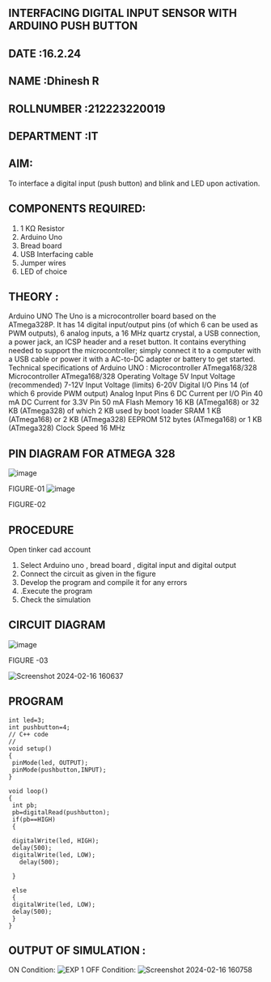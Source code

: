 ## INTERFACING DIGITAL INPUT SENSOR WITH ARDUINO PUSH BUTTON
## DATE :16.2.24
## NAME :Dhinesh R																			             
## ROLLNUMBER :212223220019
## DEPARTMENT :IT


## AIM:
To interface a digital input (push button) and blink and LED upon activation.
## COMPONENTS REQUIRED:
1.	1 KΩ Resistor 
2.	Arduino Uno 
3.	Bread board 
4.	USB Interfacing cable 
5.	Jumper wires 
6.	LED of choice 
## THEORY :
Arduino UNO
 	  The Uno is a microcontroller board based on the ATmega328P. It has 14 digital input/output pins (of which 6 can be used as PWM outputs), 6 analog inputs, a 16 MHz quartz crystal, a USB connection, a power jack, an ICSP header and a reset button. It contains everything needed to support the microcontroller; simply connect it to a computer with a USB cable or power it with a AC-to-DC adapter or battery to get started.
	Technical specifications of Arduino UNO :
Microcontroller	ATmega168/328
Microcontroller	ATmega168/328
Operating Voltage	5V
Input Voltage (recommended)	7-12V
Input Voltage (limits)	6-20V
Digital I/O Pins	14 (of which 6 provide PWM output)
Analog Input Pins	6
DC Current per I/O Pin	40 mA
DC Current for 3.3V Pin	50 mA
Flash Memory	16 KB (ATmega168) or 32 KB (ATmega328) of which 2 KB used by boot loader
SRAM	1 KB (ATmega168) or 2 KB (ATmega328)
EEPROM	512 bytes (ATmega168) or 1 KB (ATmega328)
Clock Speed	16 MHz
## PIN DIAGRAM FOR ATMEGA 328
 
![image](https://user-images.githubusercontent.com/36288975/163530394-115baee4-7ed1-49fe-9cce-d7b625e11e85.png)

FIGURE-01
![image](https://user-images.githubusercontent.com/36288975/163530431-4d390e98-0942-42d8-95b8-f57d348e6ad8.png)

FIGURE-02
## PROCEDURE 
 Open tinker cad account 
1.	Select Arduino uno , bread board , digital input and digital output 
2.	Connect the circuit as given in the figure 
3.	Develop the program and compile it for any errors 
4.	 .Execute the program 
5.	Check the simulation 



## CIRCUIT DIAGRAM 


![image](https://user-images.githubusercontent.com/36288975/163530437-87a0afbd-b3c9-44ad-b907-5de63486fb9d.png)



FIGURE -03

![Screenshot 2024-02-16 160637](https://github.com/Dhinesh2301/-INTERFACING-DIGITAL-INPUT-SENSOR-WITH-ARDUINO-PUSH-BUTTON-/assets/151379545/542a4538-286a-45d4-9e44-ec0c2859091b)




## PROGRAM 
 ```
int led=3;
int pushbutton=4;
// C++ code
//
void setup()
{
  pinMode(led, OUTPUT);
  pinMode(pushbutton,INPUT);
}

void loop()
{
  int pb;
  pb=digitalRead(pushbutton);
  if(pb==HIGH)
  {
    
  digitalWrite(led, HIGH);
  delay(500);
  digitalWrite(led, LOW);
    delay(500);
  
  }
  
  else
  {
  digitalWrite(led, LOW);
  delay(500); 
  }
}
```
## OUTPUT OF SIMULATION :
ON Condition:
![EXP 1](https://github.com/Dhinesh2301/-INTERFACING-DIGITAL-INPUT-SENSOR-WITH-ARDUINO-PUSH-BUTTON-/assets/151379545/de3291de-ed7c-4610-9838-fbb2b114c17f)
OFF Condition:
![Screenshot 2024-02-16 160758](https://github.com/Dhinesh2301/-INTERFACING-DIGITAL-INPUT-SENSOR-WITH-ARDUINO-PUSH-BUTTON-/assets/151379545/2870277d-eaff-4163-9a2c-babbf35b45f5)



